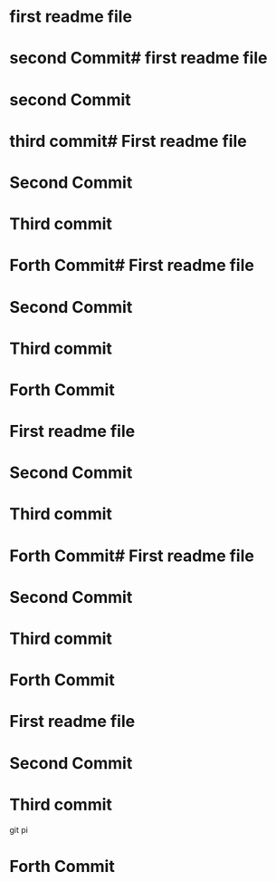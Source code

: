 # first readme file

# second Commit# first readme file

# second Commit

# third commit# First readme file

# Second Commit

# Third commit

# Forth Commit# First readme file

# Second Commit

# Third commit

# Forth Commit

# First readme file

# Second Commit

# Third commit

# Forth Commit# First readme file

# Second Commit

# Third commit

# Forth Commit

# First readme file

# Second Commit

# Third commit
git pi
# Forth Commit